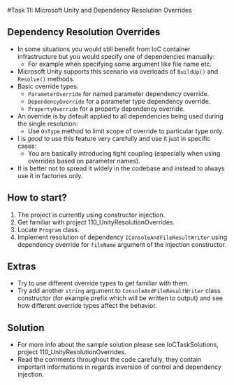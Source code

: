 #Task 11: Microsoft Unity and Dependency Resolution Overrides

## Dependency Resolution Overrides

* In some situations you would still benefit from IoC container infrastructure but you would specify one of dependencies manually:
  * For example when specifying some argument like file name etc.
* Microsoft Unity supports this scenario via overloads of ```BuildUp()``` and ```Resolve()``` methods.
* Basic override types:
  * ```ParameterOverride``` for named parameter dependency override.
  * ```DependencyOverride``` for a parameter type dependency override.
  * ```PropertyOverride``` for a property dependency override.
* An override is by default applied to all dependencies being used during the single resolution:
  * Use ```OnType``` method to limit scope of override to particular type only.
* I is *good* to use this feature very carefully and use it just in specific cases:
  * You are basically introducing tight coupling (especially when using overrides based on parameter names).
* It is better not to spread it widely in the codebase and instead to always use it in factories only.

## How to start?

1. The project is currently using constructor injection.
2. Get familiar with project 110_UnityResolutionOverrides.
3. Locate ```Program``` class.
4. Implement resolution of dependency ```IConsoleAndFileResultWriter``` using dependency override for ```fileName``` argument of the injection constructor.

## Extras

* Try to use different override types to get familiar with them.
* Try add another ```string``` argument to ```ConsoleAndFileResultWriter``` class constructor (for example prefix which will be written to output) and see
  how different override types affect the behavior.

## Solution

* For more info about the sample solution please see IoCTaskSolutions, project 110_UnityResolutionOverrides.
* Read the comments throughout the code carefully, they contain important informations in regards inversion of control and dependency injection.
